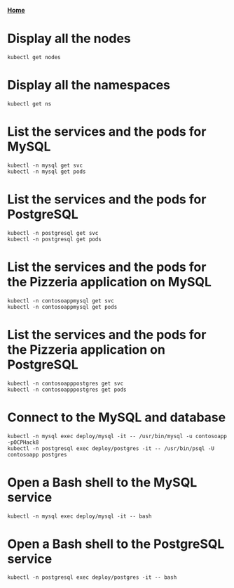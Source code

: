 **[Home](../README.md)**

# Display  all the nodes

```
kubectl get nodes
```

# Display all the namespaces 

```
kubectl get ns
```

# List the services and the pods for MySQL

```
kubectl -n mysql get svc
kubectl -n mysql get pods
```

# List the services and the pods for PostgreSQL

```
kubectl -n postgresql get svc
kubectl -n postgresql get pods
```


# List the services and the pods for the Pizzeria application on MySQL

```
kubectl -n contosoappmysql get svc
kubectl -n contosoappmysql get pods
```

# List the services and the pods for the Pizzeria application on PostgreSQL

```
kubectl -n contosoapppostgres get svc
kubectl -n contosoapppostgres get pods
```

# Connect to the MySQL and database

```
kubectl -n mysql exec deploy/mysql -it -- /usr/bin/mysql -u contosoapp -pOCPHack8
kubectl -n postgresql exec deploy/postgres -it -- /usr/bin/psql -U contosoapp postgres
```


# Open a Bash shell to the MySQL service
```
kubectl -n mysql exec deploy/mysql -it -- bash
```

# Open a Bash shell to the PostgreSQL service
```
kubectl -n postgresql exec deploy/postgres -it -- bash
```
